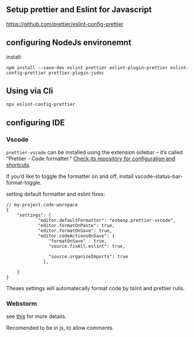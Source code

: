## Setup prettier and Eslint for Javascript

https://github.com/prettier/eslint-config-prettier

## configuring NodeJs environemnt

install:

```
npm install --save-dev eslint prettier eslint-plugin-prettier eslint-config-prettier prettier-plugin-jsdoc
```

## Using via Cli

```
npx eslint-config-prettier
```

## configuring IDE

### Vscode

`prettier-vscode` can be installed using the extension sidebar – it’s called “Prettier - Code formatter.” [Check its repository for configuration and shortcuts](https://github.com/prettier/prettier-vscode).

If you’d like to toggle the formatter on and off, install vscode-status-bar-format-toggle.

setting default formatter and eslint fixes:

```
// my-project.code-worspace
{
	"settings": {
			"editor.defaultFormatter": "esbenp.prettier-vscode",
			"editor.formatOnPaste": true,
			"editor.formatOnSave": true,
			"editor.codeActionsOnSave": {
				"formatOnSave" : true,
				"source.fixAll.eslint": true,

				"source.organizeImports": true
			  },

	}
}
```

Theses settings will automatecally format code by tslint and prettier rulls.

### Webstorm

see [this](https://prettier.io/docs/en/webstorm.html) for more details.

Recomended to be in js, to allow comments.
